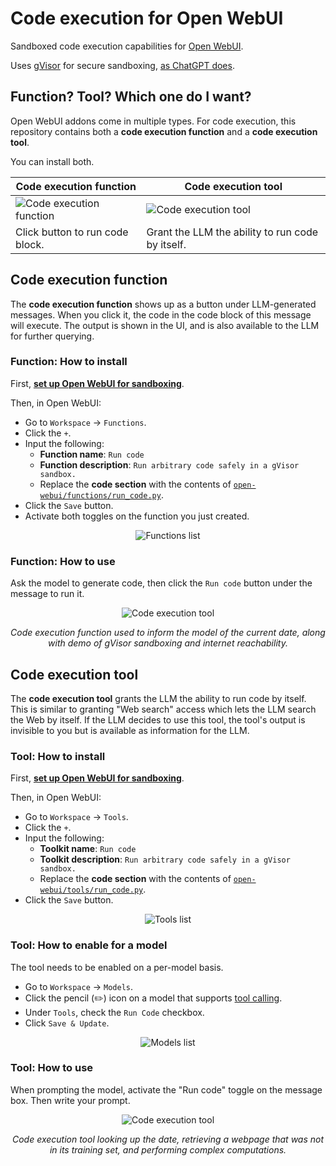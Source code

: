 # Code execution for Open WebUI

Sandboxed code execution capabilities for [Open WebUI](https://openwebui.com/).

Uses [gVisor](https://gvisor.dev) for secure sandboxing, [as ChatGPT does](https://drive.google.com/file/d/1jjqrV76-86rdEcmFNnxMs4lI-ncAookn/view?resourcekey).

## Function? Tool? Which one do I want?

Open WebUI addons come in multiple types. For code execution, this repository contains both a **code execution function** and a **code execution tool**.

You can install both.

| **Code execution function** | **Code execution tool** |
| --------------------------- | ----------------------- |
| ![Code execution function](https://github.com/EtiennePerot/open-webui-code-execution/blob/master/res/code-execution-function.gif?raw=true) | ![Code execution tool](https://github.com/EtiennePerot/open-webui-code-execution/blob/master/res/code-execution-tool.gif?raw=true) |
| Click button to run code block. | Grant the LLM the ability to run code by itself. |

## Code execution function

The **code execution function** shows up as a button under LLM-generated messages. When you click it, the code in the code block of this message will execute. The output is shown in the UI, and is also available to the LLM for further querying.

### Function: How to install

First, [**set up Open WebUI for sandboxing**](docs/setup.md).

Then, in Open WebUI:

* Go to `Workspace` → `Functions`.
* Click the `+`.
* Input the following:
    * **Function name**: `Run code`
    * **Function description**: `Run arbitrary code safely in a gVisor sandbox.`
    * Replace the **code section** with the contents of [`open-webui/functions/run_code.py`](https://raw.githubusercontent.com/EtiennePerot/open-webui-code-execution/master/open-webui/functions/run_code.py).
* Click the `Save` button.
* Activate both toggles on the function you just created.

<div align="center">
	<p>
		<img src="https://github.com/EtiennePerot/open-webui-code-execution/blob/master/res/functions.png?raw=true" alt="Functions list"/>
	</p>
</div>

### Function: How to use

Ask the model to generate code, then click the `Run code` button under the message to run it.

<div align="center">
	<p>
		<img src="https://github.com/EtiennePerot/open-webui-code-execution/blob/master/res/code-execution-function.gif?raw=true" alt="Code execution tool"/>
	</p>
	<p>
		<em>Code execution function used to inform the model of the current date, along with demo of gVisor sandboxing and internet reachability.</em>
	</p>
</div>

## Code execution tool

The **code execution tool** grants the LLM the ability to run code by itself. This is similar to granting "Web search" access which lets the LLM search the Web by itself. If the LLM decides to use this tool, the tool's output is invisible to you but is available as information for the LLM.

### Tool: How to install

First, [**set up Open WebUI for sandboxing**](docs/setup.md).

Then, in Open WebUI:

* Go to `Workspace` → `Tools`.
* Click the `+`.
* Input the following:
    * **Toolkit name**: `Run code`
    * **Toolkit description**: `Run arbitrary code safely in a gVisor sandbox.`
    * Replace the **code section** with the contents of [`open-webui/tools/run_code.py`](https://raw.githubusercontent.com/EtiennePerot/open-webui-code-execution/master/open-webui/tools/run_code.py).
* Click the `Save` button.

<div align="center">
	<p>
		<img src="https://github.com/EtiennePerot/open-webui-code-execution/blob/master/res/tools.png?raw=true" alt="Tools list"/>
	</p>
</div>

### Tool: How to enable for a model

The tool needs to be enabled on a per-model basis.

* Go to `Workspace` → `Models`.
* Click the pencil (✏️) icon on a model that supports [tool calling](https://ollama.com/blog/tool-support).
* Under `Tools`, check the `Run Code` checkbox.
* Click `Save & Update`.

<div align="center">
	<p>
		<img src="https://github.com/EtiennePerot/open-webui-code-execution/blob/master/res/model.png?raw=true" alt="Models list"/>
	</p>
</div>

### Tool: How to use

When prompting the model, activate the "Run code" toggle on the message box. Then write your prompt.

<div align="center">
	<p>
		<img src="https://github.com/EtiennePerot/open-webui-code-execution/blob/master/res/code-execution-tool.gif?raw=true" alt="Code execution tool"/>
	</p>
	<p>
		<em>Code execution tool looking up the date, retrieving a webpage that was not in its training set, and performing complex computations.</em>
	</p>
</div>
